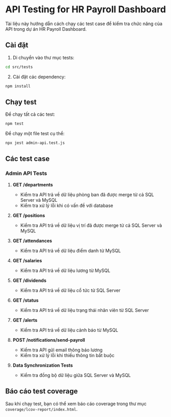 # API Testing for HR Payroll Dashboard

Tài liệu này hướng dẫn cách chạy các test case để kiểm tra chức năng của API trong dự án HR Payroll Dashboard.

## Cài đặt

1. Di chuyển vào thư mục tests:

```bash
cd src/tests
```

2. Cài đặt các dependency:

```bash
npm install
```

## Chạy test

Để chạy tất cả các test:

```bash
npm test
```

Để chạy một file test cụ thể:

```bash
npx jest admin-api.test.js
```

## Các test case

### Admin API Tests

1. **GET /departments**

   - Kiểm tra API trả về dữ liệu phòng ban đã được merge từ cả SQL Server và MySQL
   - Kiểm tra xử lý lỗi khi có vấn đề với database

2. **GET /positions**

   - Kiểm tra API trả về dữ liệu vị trí đã được merge từ cả SQL Server và MySQL

3. **GET /attendances**

   - Kiểm tra API trả về dữ liệu điểm danh từ MySQL

4. **GET /salaries**

   - Kiểm tra API trả về dữ liệu lương từ MySQL

5. **GET /dividends**

   - Kiểm tra API trả về dữ liệu cổ tức từ SQL Server

6. **GET /status**

   - Kiểm tra API trả về dữ liệu trạng thái nhân viên từ SQL Server

7. **GET /alerts**

   - Kiểm tra API trả về dữ liệu cảnh báo từ MySQL

8. **POST /notifications/send-payroll**

   - Kiểm tra API gửi email thông báo lương
   - Kiểm tra xử lý lỗi khi thiếu thông tin bắt buộc

9. **Data Synchronization Tests**
   - Kiểm tra đồng bộ dữ liệu giữa SQL Server và MySQL

## Báo cáo test coverage

Sau khi chạy test, bạn có thể xem báo cáo coverage trong thư mục `coverage/lcov-report/index.html`.
